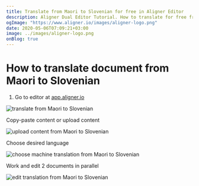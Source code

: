 ```yaml
---
title: Translate from Maori to Slovenian for free in Aligner Editor
description: Aligner Dual Editor Tutorial. How to translate for free from Maori to Slovenian. Aligner is multilingual document management platform. 
ogImage: "https://www.aligner.io/images/aligner-logo.png"
date: 2020-05-06T07:09:21+03:00
image: ../images/aligner-logo.png
onBlog: true
---
```


# How to translate document from Maori to Slovenian

1. Go to editor at [app.aligner.io](https://app.aligner.io "Aligner App web page")

![translate from Maori to Slovenian](../aligner-blank-editor.png "translate from Maori to Slovenian")

Copy-paste content or upload content

![upload content from Maori to Slovenian](../aligner-uploaded-document.png "upload content from Maori to Slovenian")

Choose desired language

![choose machine translation from Maori to Slovenian](../aligner-language-dropdown.png "choose machine translation from Maori to Slovenian")

Work and edit 2 documents in parallel

![edit translation from Maori to Slovenian](../aligner-double-sitded-editor.png "edit translation from Maori to Slovenian")

